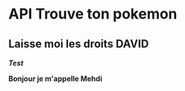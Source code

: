 # API Trouve ton pokemon

## Laisse moi les droits DAVID

**_Test_**

**Bonjour je m'appelle Mehdi**
